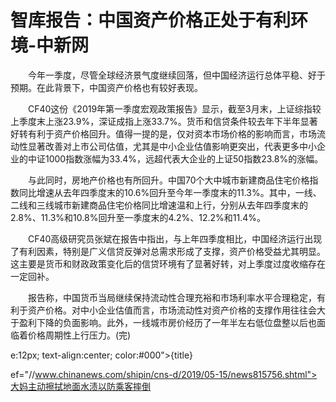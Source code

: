 # 智库报告：中国资产价格正处于有利环境-中新网

　　今年一季度，尽管全球经济景气度继续回落，但中国经济运行总体平稳、好于预期。在此背景下，中国资产价格也有较好表现。

　　CF40这份《2019年第一季度宏观政策报告》显示，截至3月末，上证综指较上季度末上涨23.9%，深证成指上涨33.7%。货币和信贷条件较去年下半年显著好转有利于资产价格回升。值得一提的是，仅对资本市场价格的影响而言，市场流动性显著改善对上市公司估值，尤其是中小企业估值影响更突出，代表更多中小企业的中证1000指数涨幅为33.4%，远超代表大企业的上证50指数23.8%的涨幅。

　　与此同时，房地产价格也有所回升。中国70个大中城市新建商品住宅价格指数同比增速从去年四季度末的10.6%回升至今年一季度末的11.3%。其中，一线、二线和三线城市新建商品住宅价格同比增速温和上行，分别从去年四季度末的2.8%、11.3%和10.8%回升至一季度末的4.2%、12.2%和11.4%。

　　CF40高级研究员张斌在报告中指出，与上年四季度相比，中国经济运行出现了有利因素，特别是广义信贷反弹对总需求形成了支撑，资产价格受益尤其明显。这主要是货币和财政政策变化后的信贷环境有了显著好转，对上季度过度收缩存在一定回补。

　　报告称，中国货币当局继续保持流动性合理充裕和市场利率水平合理稳定，有利于资产价格。对中小企业估值而言，市场流动性对资产价格的支撑作用往往会大于盈利下降的负面影响。此外，一线城市房价经历了一年半左右低位盘整以后也面临着价格周期性上行压力。(完)

e:12px; text-align:center; color:#000">{title}

ef="//www.chinanews.com/shipin/cns-d/2019/05-15/news815756.shtml">大妈主动擦拭地面水渍以防乘客摔倒
